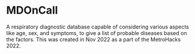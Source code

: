 # MDOnCall

A respiratory diagnostic database capable of considering various aspects like age, sex, and symptoms, to give a list of probable diseases based on the factors. This was created in Nov 2022 as a part of the MetroHacks 2022.
